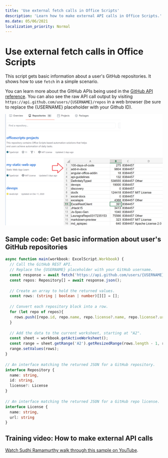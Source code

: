 ```yaml
---
title: 'Use external fetch calls in Office Scripts'
description: 'Learn how to make external API calls in Office Scripts.'
ms.date: 05/06/2021
localization_priority: Normal
---
```


# Use external fetch calls in Office Scripts

This script gets basic information about a user's GitHub repositories. It shows how to use `fetch` in a simple scenario.

You can learn more about the GItHub APIs being used in the [GitHub API reference](https://docs.github.com/rest/reference/repos#list-repositories-for-a-user). You can also see the raw API call output by visiting `https://api.github.com/users/{USERNAME}/repos` in a web browser (be sure to replace the {USERNAME} placeholder with your Github ID).

![Get repositories info example](../../images/git.png)

## Sample code: Get basic information about user's GitHub repositories

```TypeScript
async function main(workbook: ExcelScript.Workbook) {
  // Call the GitHub REST API.
  // Replace the {USERNAME} placeholder with your GitHub username.
  const response = await fetch('https://api.github.com/users/{USERNAME}/repos');
  const repos: Repository[] = await response.json();
  
  // Create an array to hold the returned values.
  const rows: (string | boolean | number)[][] = [];

  // Convert each repository block into a row.
  for (let repo of repos){ 
    rows.push([repo.id, repo.name, repo.license?.name, repo.license?.url])
  }

  // Add the data to the current worksheet, starting at "A2".
  const sheet = workbook.getActiveWorksheet();
  const range = sheet.getRange('A2').getResizedRange(rows.length - 1, rows[0].length - 1);
  range.setValues(rows);
}

// An interface matching the returned JSON for a GitHub repository.
interface Repository {
  name: string,
  id: string,
  license?: License 
}

// An interface matching the returned JSON for a GitHub repo license.
interface License {
  name: string,
  url: string
}
```

## Training video: How to make external API calls

[Watch Sudhi Ramamurthy walk through this sample on YouTube](https://youtu.be/fulP29J418E).
